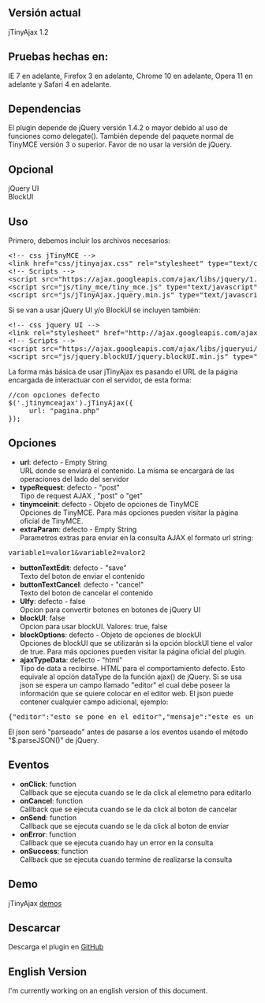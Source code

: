 <h2>Versi&oacute;n actual</h2>

jTinyAjax 1.2

<h2>Pruebas hechas en:</h2>

IE 7 en adelante, Firefox 3 en adelante, Chrome 10 en adelante, Opera 11 en adelante y Safari 4 en adelante.

<h2>Dependencias</h2>

El plugin depende de jQuery versi&oacute;n 1.4.2 o mayor debido al uso de funciones como delegate().
Tambi&eacute;n depende del paquete normal de TinyMCE versi&oacute;n 3 o superior. Favor de no usar la versi&oacute;n de jQuery.

<h2>Opcional</h2>

jQuery UI<br/>
BlockUI

<h2>Uso</h2>

Primero, debemos incluir los archivos necesarios:

<pre>
&lt;!-- css jTinyMCE --&gt;
&lt;link href="css/jtinyajax.css" rel="stylesheet" type="text/css" /&gt;
&lt;!-- Scripts --&gt;
&lt;script src="https://ajax.googleapis.com/ajax/libs/jquery/1.5/jquery.min.js" type="text/javascript"&gt;&lt;/script&gt;
&lt;script src="js/tiny_mce/tiny_mce.js" type="text/javascript"&gt;&lt;/script&gt;
&lt;script src="js/jTinyAjax.jquery.min.js" type="text/javascript"&gt;&lt;/script&gt;
</pre>

Si se van a usar jQuery UI y/o BlockUI se incluyen tambi&eacute;n:

<pre>
&lt;!-- css jquery UI --&gt;
&lt;link rel="stylesheet" href="http://ajax.googleapis.com/ajax/libs/jqueryui/1.7.2/themes/base/jquery-ui.css" type="text/css" /&gt;
&lt;!-- Scripts --&gt;
&lt;script src="https://ajax.googleapis.com/ajax/libs/jqueryui/1.8.9/jquery-ui.min.js" type="text/javascript"&gt;&lt;/script&gt;
&lt;script src="js/jquery.blockUI/jquery.blockUI.min.js" type="text/javascript"&gt;&lt;/script&gt;
</pre>

La forma m&aacute;s b&aacute;sica de usar jTinyAjax es pasando el URL de la p&aacute;gina encargada de interactuar con el servidor, de esta forma:

<pre>
//con opciones defecto
$('.jtinymceajax').jTinyAjax({
     url: "pagina.php"
});
</pre>

<h2>Opciones</h2>

* <strong>url</strong>: defecto - Empty String<br/>
URL donde se enviar&aacute; el contenido. La misma se encargar&aacute; de las operaciones del lado del servidor
* <strong>typeRequest</strong>: defecto - "post"<br/>
Tipo de request AJAX , "post" o "get"
* <strong>tinymceinit</strong>: defecto - Objeto de opciones de TinyMCE<br/>
Opciones de TinyMCE. Para m&aacute;s opciones pueden visitar la p&aacute;gina oficial de TinyMCE.
* <strong>extraParam</strong>: defecto - Empty String<br/>
Parametros extras para enviar en la consulta AJAX el formato url string:
<pre>
variable1=valor1&variable2=valor2
</pre>
* <strong>buttonTextEdit</strong>: defecto - "save"<br/>
Texto del boton de enviar el contenido
* <strong>buttonTextCancel</strong>: defecto - "cancel"<br/>
Texto del boton de cancelar el contenido
* <strong>UIfy</strong>: defecto - false<br/>
Opcion para convertir botones en botones de jQuery UI
* <strong>blockUI</strong>: false<br/>
Opcion para usar blockUI. Valores: true, false
* <strong>blockOptions</strong>: defecto - Objeto de opciones de blockUI<br/>
Opciones de blockUI que se utilizar&aacute;n si la opci&oacute;n blockUI tiene el valor de true. Para m&aacute;s opciones pueden visitar la p&aacute;gina oficial del plugin.
* <strong>ajaxTypeData</strong>: defecto - "html"<br/>
Tipo de data a recibirse. HTML para el comportamiento defecto. Esto equivale al opci&oacute;n dataType de la funci&oacute;n ajax() de jQuery. Si se usa json se espera un campo llamado "editor" el cual debe poseer la informaci&oacute;n que se quiere colocar en el editor web. El json puede contener cualquier campo adicional, ejemplo:
<pre>
{"editor":"esto se pone en el editor","mensaje":"este es un mensaje adicional"}
</pre>
El json ser&oacute; "parseado" antes de pasarse a los eventos usando el m&eacute;todo "$.parseJSON()" de jQuery.

<h2>Eventos</h2>

* <strong>onClick</strong>: function<br/>
Callback que se ejecuta cuando se le da click al elemetno para editarlo
* <strong>onCancel</strong>: function<br/>
Callback que se ejecuta cuando se le da click al boton de cancelar
* <strong>onSend</strong>: function<br/>
Callback que se ejecuta cuando se le da click al boton de enviar
* <strong>onError</strong>: function<br/>
Callback que se ejecuta cuando hay un error en la consulta
* <strong>onSuccess</strong>: function<br/>
Callback que se ejecuta cuando termine de realizarse la consulta

<h2>Demo</h2>

jTinyAjax [demos](http://juaniquillo.com/blog/2011/05/jtinyajax/#demos)

<h2>Descarcar</h2>

Descarga el plugin en [GitHub](https://github.com/juaniquillo/jTinyAjax)

<h2>English Version</h2>
I'm currently working on an english version of this document.